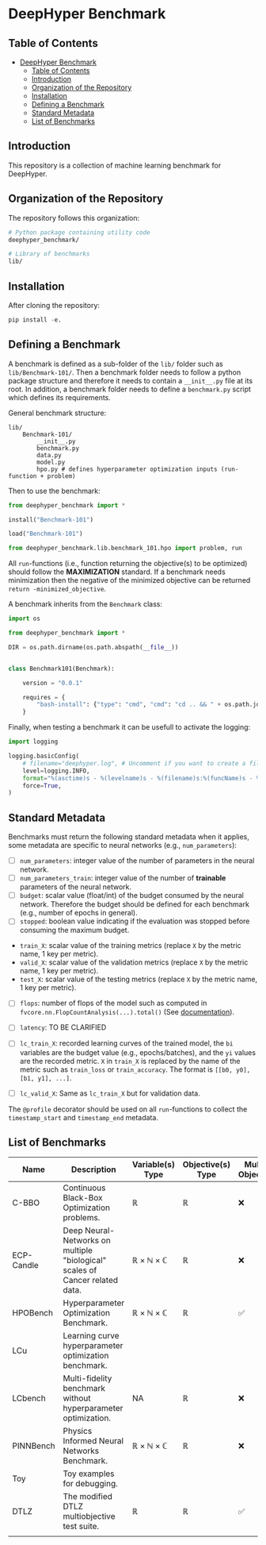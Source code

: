 # DeepHyper Benchmark

## Table of Contents

- [DeepHyper Benchmark](#deephyper-benchmark)
  - [Table of Contents](#table-of-contents)
  - [Introduction](#introduction)
  - [Organization of the Repository](#organization-of-the-repository)
  - [Installation](#installation)
  - [Defining a Benchmark](#defining-a-benchmark)
  - [Standard Metadata](#standard-metadata)
  - [List of Benchmarks](#list-of-benchmarks)

## Introduction

This repository is a collection of machine learning benchmark for DeepHyper.

## Organization of the Repository

The repository follows this organization:

```bash
# Python package containing utility code
deephyper_benchmark/

# Library of benchmarks
lib/
```

## Installation

After cloning the repository:
```python
pip install -e.
```

## Defining a Benchmark

A benchmark is defined as a sub-folder of the `lib/` folder such as `lib/Benchmark-101/`. Then a benchmark folder needs to follow a python package structure and therefore it needs to contain a `__init__.py` file at its root. In addition, a benchmark folder needs to define a `benchmark.py` script which defines its requirements.

General benchmark structure:
```
lib/
    Benchmark-101/
        __init__.py
        benchmark.py
        data.py
        model.py
        hpo.py # defines hyperparameter optimization inputs (run-function + problem)
```

Then to use the benchmark:

```python
from deephyper_benchmark import *

install("Benchmark-101")

load("Benchmark-101")

from deephyper_benchmark.lib.benchmark_101.hpo import problem, run
```

All `run`-functions (i.e., function returning the objective(s) to be optimized) should follow the **MAXIMIZATION** standard. If a benchmark needs minimization then the negative of the minimized objective can be returned `return -minimized_objective`.

A benchmark inherits from the `Benchmark` class:

```python
import os

from deephyper_benchmark import *

DIR = os.path.dirname(os.path.abspath(__file__))


class Benchmark101(Benchmark):

    version = "0.0.1"

    requires = {
        "bash-install": {"type": "cmd", "cmd": "cd .. && " + os.path.join(DIR, "../install.sh")},
    }

```

Finally, when testing a benchmark it can be usefull to activate the logging:

```python
import logging

logging.basicConfig(
    # filename="deephyper.log", # Uncomment if you want to create a file with the logs
    level=logging.INFO,
    format="%(asctime)s - %(levelname)s - %(filename)s:%(funcName)s - %(message)s",
    force=True,
)
```

## Standard Metadata

Benchmarks must return the following standard metadata when it applies, some metadata are specific to neural networks (e.g., `num_parameters`):

- [ ] `num_parameters`: integer value of the number of parameters in the neural network.
- [ ] `num_parameters_train`: integer value of the number of **trainable** parameters of the neural network.
- [ ] `budget`: scalar value (float/int) of the budget consumed by the neural network. Therefore the budget should be defined for each benchmark (e.g., number of epochs in general).
- [ ] `stopped`: boolean value indicating if the evaluation was stopped before consuming the maximum budget.
- `train_X`:  scalar value of the training metrics (replace `X` by the metric name, 1 key per metric).
- `valid_X`: scalar value of the validation metrics (replace `X` by the metric name, 1 key per metric).
- `test_X`: scalar value of the testing metrics (replace `X` by the metric name, 1 key per metric).
- [ ] `flops`: number of flops of the model such as computed in `fvcore.nn.FlopCountAnalysis(...).total()` (See [documentation](https://detectron2.readthedocs.io/en/latest/modules/fvcore.html#module-fvcore.nn)).
- [ ] `latency`: TO BE CLARIFIED
- [ ] `lc_train_X`: recorded learning curves of the trained model, the `bi` variables are the budget value (e.g., epochs/batches), and the `yi` values are the recorded metric. `X` in `train_X` is replaced by the name of the metric such as `train_loss` or `train_accuracy`. The format is `[[b0, y0], [b1, y1], ...]`.
- [ ] `lc_valid_X`: Same as `lc_train_X` but for validation data.


The `@profile` decorator should be used on all `run`-functions to collect the `timestamp_start` and `timestamp_end` metadata.

## List of Benchmarks

| Name       | Description                                                                  | Variable(s) Type                             | Objective(s) Type | Multi-Objective | Multi-Fidelity | Evaluation Duration |
| ---------- | ---------------------------------------------------------------------------- | -------------------------------------------- | ----------------- | --------------- | -------------- | ------------------- |
| C-BBO      | Continuous Black-Box Optimization problems.                                  | $\mathbb{R}$                                 | $\mathbb{R}$      | ❌              | ❌             | ms                  |
| ECP-Candle | Deep Neural-Networks on multiple "biological" scales of Cancer related data. | $\mathbb{R}\times\mathbb{N}\times\mathbb{C}$ | $\mathbb{R}$      | ❌              | ❌             | min                 |
| HPOBench   | Hyperparameter Optimization Benchmark.                                       | $\mathbb{R}\times\mathbb{N}\times\mathbb{C}$ | $\mathbb{R}$      | ✅              | ✅             | ms to min           |
| LCu        | Learning curve hyperparameter optimization benchmark.                        |                                              |                   |                 |                |                     |
| LCbench    | Multi-fidelity benchmark without hyperparameter optimization.                | NA                                           | $\mathbb{R}$      | ❌              | ✅             | secondes            |
| PINNBench  | Physics Informed Neural Networks Benchmark.                                  | $\mathbb{R}\times\mathbb{N}\times\mathbb{C}$                            | $\mathbb{R}$      | ❌              | ✅             | ms                  |
| Toy        | Toy examples for debugging.                                                  |                                              |                   |                 |                |                     |
| DTLZ       | The modified DTLZ multiobjective test suite.                                 |  $\mathbb{R}$                                |  $\mathbb{R}$     | ✅              |  ❌            | configurable        |
|                |                                                                          |                                              |                   |                 |                |                     |
      
      
      
      
      
      
      
  
      
      
      
      
      
      
  
      
      
      
      
